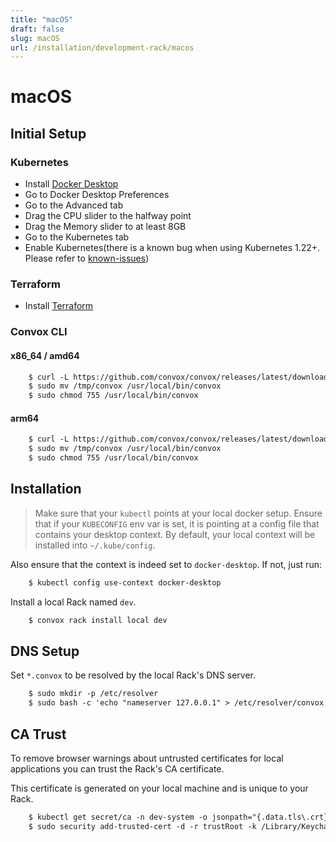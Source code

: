 ```yaml
---
title: "macOS"
draft: false
slug: macOS
url: /installation/development-rack/macos
---
```

# macOS

## Initial Setup

### Kubernetes

- Install [Docker Desktop](https://www.docker.com/products/docker-desktop)
- Go to Docker Desktop Preferences
- Go to the Advanced tab
- Drag the CPU slider to the halfway point
- Drag the Memory slider to at least 8GB
- Go to the Kubernetes tab
- Enable Kubernetes(there is a known bug when using Kubernetes 1.22+. Please refer to [known-issues](/help/known-issues))

### Terraform

- Install [Terraform](https://learn.hashicorp.com/terraform/getting-started/install.html)

### Convox CLI

#### x86_64 / amd64

```html
    $ curl -L https://github.com/convox/convox/releases/latest/download/convox-macos -o /tmp/convox
    $ sudo mv /tmp/convox /usr/local/bin/convox
    $ sudo chmod 755 /usr/local/bin/convox
```

#### arm64

```html
    $ curl -L https://github.com/convox/convox/releases/latest/download/convox-macos-arm64 -o /tmp/convox
    $ sudo mv /tmp/convox /usr/local/bin/convox
    $ sudo chmod 755 /usr/local/bin/convox
```

## Installation

> Make sure that your `kubectl` points at your local docker setup.  Ensure that if your `KUBECONFIG` env var is set, it is pointing at a config file that contains your desktop context.  By default, your local context will be installed into `~/.kube/config`.

Also ensure that the context is indeed set to `docker-desktop`. If not, just run:
```html
    $ kubectl config use-context docker-desktop
```
Install a local Rack named `dev`.
```html
    $ convox rack install local dev
```
## DNS Setup

Set `*.convox` to be resolved by the local Rack's DNS server.
```html
    $ sudo mkdir -p /etc/resolver
    $ sudo bash -c 'echo "nameserver 127.0.0.1" > /etc/resolver/convox'
```
## CA Trust

To remove browser warnings about untrusted certificates for local applications
you can trust the Rack's CA certificate.

This certificate is generated on your local machine and is unique to your Rack.
```html
    $ kubectl get secret/ca -n dev-system -o jsonpath="{.data.tls\.crt}" | base64 --decode > /tmp/ca
    $ sudo security add-trusted-cert -d -r trustRoot -k /Library/Keychains/System.keychain /tmp/ca
```

